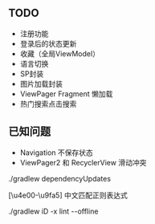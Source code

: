 ## TODO

- 注册功能
- 登录后的状态更新
- 收藏（全局ViewModel）
- 语言切换
- SP封装
- 图片加载封装
- ViewPager Fragment 懒加载
- 热门搜索点击搜索

## 已知问题
- Navigation 不保存状态
- ViewPager2 和 RecyclerView 滑动冲突

./gradlew dependencyUpdates

[\u4e00-\u9fa5] 中文匹配正则表达式

./gradlew iD -x lint --offline